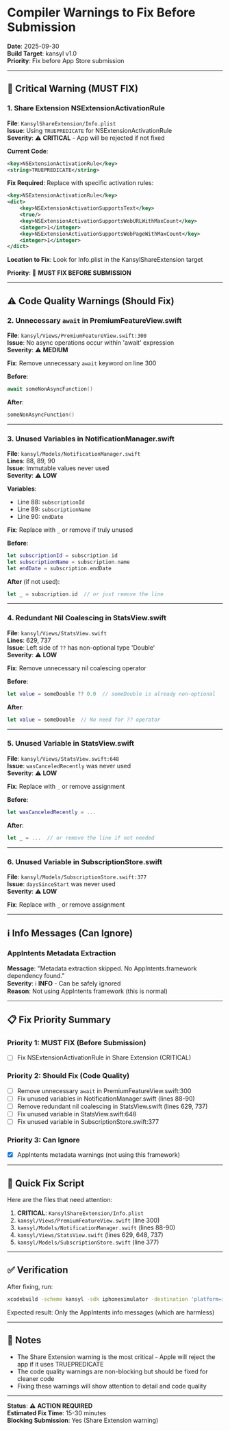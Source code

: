 # Compiler Warnings to Fix Before Submission

**Date**: 2025-09-30  
**Build Target**: kansyl v1.0  
**Priority**: Fix before App Store submission

---

## 🚨 Critical Warning (MUST FIX)

### 1. Share Extension NSExtensionActivationRule
**File**: `KansylShareExtension/Info.plist`  
**Issue**: Using `TRUEPREDICATE` for NSExtensionActivationRule  
**Severity**: ⚠️ **CRITICAL** - App will be rejected if not fixed

**Current Code**:
```xml
<key>NSExtensionActivationRule</key>
<string>TRUEPREDICATE</string>
```

**Fix Required**:
Replace with specific activation rules:

```xml
<key>NSExtensionActivationRule</key>
<dict>
    <key>NSExtensionActivationSupportsText</key>
    <true/>
    <key>NSExtensionActivationSupportsWebURLWithMaxCount</key>
    <integer>1</integer>
    <key>NSExtensionActivationSupportsWebPageWithMaxCount</key>
    <integer>1</integer>
</dict>
```

**Location to Fix**: Look for Info.plist in the KansylShareExtension target

**Priority**: 🔴 **MUST FIX BEFORE SUBMISSION**

---

## ⚠️ Code Quality Warnings (Should Fix)

### 2. Unnecessary `await` in PremiumFeatureView.swift
**File**: `kansyl/Views/PremiumFeatureView.swift:300`  
**Issue**: No async operations occur within 'await' expression  
**Severity**: ⚠️ **MEDIUM**

**Fix**: Remove unnecessary `await` keyword on line 300

**Before**:
```swift
await someNonAsyncFunction()
```

**After**:
```swift
someNonAsyncFunction()
```

---

### 3. Unused Variables in NotificationManager.swift
**File**: `kansyl/Models/NotificationManager.swift`  
**Lines**: 88, 89, 90  
**Issue**: Immutable values never used  
**Severity**: ⚠️ **LOW**

**Variables**:
- Line 88: `subscriptionId`
- Line 89: `subscriptionName`
- Line 90: `endDate`

**Fix**: Replace with `_` or remove if truly unused

**Before**:
```swift
let subscriptionId = subscription.id
let subscriptionName = subscription.name
let endDate = subscription.endDate
```

**After** (if not used):
```swift
let _ = subscription.id  // or just remove the line
```

---

### 4. Redundant Nil Coalescing in StatsView.swift
**File**: `kansyl/Views/StatsView.swift`  
**Lines**: 629, 737  
**Issue**: Left side of `??` has non-optional type 'Double'  
**Severity**: ⚠️ **LOW**

**Fix**: Remove unnecessary nil coalescing operator

**Before**:
```swift
let value = someDouble ?? 0.0  // someDouble is already non-optional
```

**After**:
```swift
let value = someDouble  // No need for ?? operator
```

---

### 5. Unused Variable in StatsView.swift
**File**: `kansyl/Views/StatsView.swift:648`  
**Issue**: `wasCanceledRecently` was never used  
**Severity**: ⚠️ **LOW**

**Fix**: Replace with `_` or remove assignment

**Before**:
```swift
let wasCanceledRecently = ...
```

**After**:
```swift
let _ = ...  // or remove the line if not needed
```

---

### 6. Unused Variable in SubscriptionStore.swift
**File**: `kansyl/Models/SubscriptionStore.swift:377`  
**Issue**: `daysSinceStart` was never used  
**Severity**: ⚠️ **LOW**

**Fix**: Replace with `_` or remove assignment

---

## ℹ️ Info Messages (Can Ignore)

### AppIntents Metadata Extraction
**Message**: "Metadata extraction skipped. No AppIntents.framework dependency found."  
**Severity**: ℹ️ **INFO** - Can be safely ignored  
**Reason**: Not using AppIntents framework (this is normal)

---

## 📋 Fix Priority Summary

### Priority 1: MUST FIX (Before Submission)
- [ ] Fix NSExtensionActivationRule in Share Extension (CRITICAL)

### Priority 2: Should Fix (Code Quality)
- [ ] Remove unnecessary `await` in PremiumFeatureView.swift:300
- [ ] Fix unused variables in NotificationManager.swift (lines 88-90)
- [ ] Remove redundant nil coalescing in StatsView.swift (lines 629, 737)
- [ ] Fix unused variable in StatsView.swift:648
- [ ] Fix unused variable in SubscriptionStore.swift:377

### Priority 3: Can Ignore
- [x] AppIntents metadata warnings (not using this framework)

---

## 🔧 Quick Fix Script

Here are the files that need attention:

1. **CRITICAL**: `KansylShareExtension/Info.plist`
2. `kansyl/Views/PremiumFeatureView.swift` (line 300)
3. `kansyl/Models/NotificationManager.swift` (lines 88-90)
4. `kansyl/Views/StatsView.swift` (lines 629, 648, 737)
5. `kansyl/Models/SubscriptionStore.swift` (line 377)

---

## ✅ Verification

After fixing, run:
```bash
xcodebuild -scheme kansyl -sdk iphonesimulator -destination 'platform=iOS Simulator,name=iPhone 15 Pro' clean build 2>&1 | grep -E "warning:"
```

Expected result: Only the AppIntents info messages (which are harmless)

---

## 📝 Notes

- The Share Extension warning is the most critical - Apple will reject the app if it uses TRUEPREDICATE
- The code quality warnings are non-blocking but should be fixed for cleaner code
- Fixing these warnings will show attention to detail and code quality

---

**Status**: ⚠️ **ACTION REQUIRED**  
**Estimated Fix Time**: 15-30 minutes  
**Blocking Submission**: Yes (Share Extension warning)
